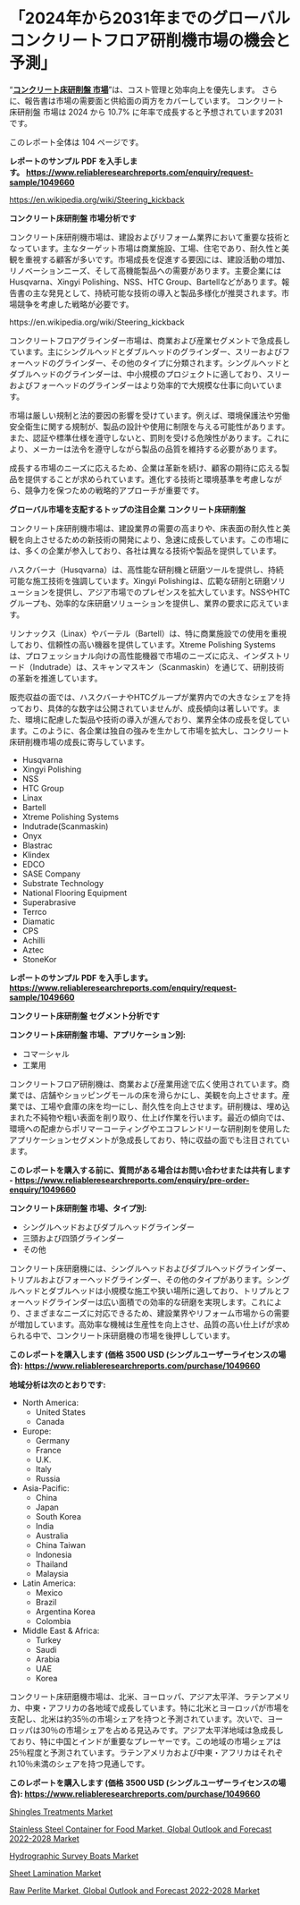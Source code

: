 <p><h1>「2024年から2031年までのグローバルコンクリートフロア研削機市場の機会と予測」</h1></p><p>&ldquo;<strong><a href="https://www.reliableresearchreports.com/concrete-floor-grinding-machine-r1049660?utm_campaign=107&utm_medium=9&utm_source=Github&utm_content=ia&utm_term=17112024&utm_id=concrete-floor-grinding-machine">コンクリート床研削盤 市場</a></strong>&rdquo;は、コスト管理と効率向上を優先します。 さらに、報告書は市場の需要面と供給面の両方をカバーしています。 コンクリート床研削盤 市場は 2024 から 10.7% に年率で成長すると予想されています2031 です。</p>
<p>このレポート全体は 104 ページです。</p>
<p><strong>レポートのサンプル PDF を入手します。&nbsp;<a href="https://www.reliableresearchreports.com/enquiry/request-sample/1049660?utm_campaign=107&utm_medium=9&utm_source=Github&utm_content=ia&utm_term=17112024&utm_id=concrete-floor-grinding-machine">https://www.reliableresearchreports.com/enquiry/request-sample/1049660</a></strong></p>
<p><a href="https://en.wikipedia.org/wiki/Steering_kickback?utm_campaign=107&utm_medium=9&utm_source=Github&utm_content=ia&utm_term=17112024&utm_id=concrete-floor-grinding-machine">https://en.wikipedia.org/wiki/Steering_kickback</a></p>
<p><strong>コンクリート床研削盤 市場分析です</strong></p>
<p><p>コンクリート床研削機市場は、建設およびリフォーム業界において重要な技術となっています。主なターゲット市場は商業施設、工場、住宅であり、耐久性と美観を重視する顧客が多いです。市場成長を促進する要因には、建設活動の増加、リノベーションニーズ、そして高機能製品への需要があります。主要企業にはHusqvarna、Xingyi Polishing、NSS、HTC Group、Bartellなどがあります。報告書の主な発見として、持続可能な技術の導入と製品多様化が推奨されます。市場競争を考慮した戦略が必要です。</p></p>
<p>https://en.wikipedia.org/wiki/Steering_kickback</p>
<p><p>コンクリートフロアグラインダー市場は、商業および産業セグメントで急成長しています。主にシングルヘッドとダブルヘッドのグラインダー、スリーおよびフォーヘッドのグラインダー、その他のタイプに分類されます。シングルヘッドとダブルヘッドのグラインダーは、中小規模のプロジェクトに適しており、スリーおよびフォーヘッドのグラインダーはより効率的で大規模な仕事に向いています。</p><p>市場は厳しい規制と法的要因の影響を受けています。例えば、環境保護法や労働安全衛生に関する規制が、製品の設計や使用に制限を与える可能性があります。また、認証や標準仕様を遵守しないと、罰則を受ける危険性があります。これにより、メーカーは法令を遵守しながら製品の品質を維持する必要があります。</p><p>成長する市場のニーズに応えるため、企業は革新を続け、顧客の期待に応える製品を提供することが求められています。進化する技術と環境基準を考慮しながら、競争力を保つための戦略的アプローチが重要です。</p></p>
<p><strong>グローバル市場を支配するトップの注目企業 コンクリート床研削盤</strong></p>
<p><p>コンクリート床研削機市場は、建設業界の需要の高まりや、床表面の耐久性と美観を向上させるための新技術の開発により、急速に成長しています。この市場には、多くの企業が参入しており、各社は異なる技術や製品を提供しています。</p><p>ハスクバーナ（Husqvarna）は、高性能な研削機と研磨ツールを提供し、持続可能な施工技術を強調しています。Xingyi Polishingは、広範な研削と研磨ソリューションを提供し、アジア市場でのプレゼンスを拡大しています。NSSやHTCグループも、効率的な床研磨ソリューションを提供し、業界の要求に応えています。</p><p>リンナックス（Linax）やバーテル（Bartell）は、特に商業施設での使用を重視しており、信頼性の高い機器を提供しています。Xtreme Polishing Systemsは、プロフェッショナル向けの高性能機器で市場のニーズに応え、インダストリード（Indutrade）は、スキャンマスキン（Scanmaskin）を通じて、研削技術の革新を推進しています。</p><p>販売収益の面では、ハスクバーナやHTCグループが業界内での大きなシェアを持っており、具体的な数字は公開されていませんが、成長傾向は著しいです。また、環境に配慮した製品や技術の導入が進んでおり、業界全体の成長を促しています。このように、各企業は独自の強みを生かして市場を拡大し、コンクリート床研削機市場の成長に寄与しています。</p></p>
<p><ul><li>Husqvarna</li><li>Xingyi Polishing</li><li>NSS</li><li>HTC Group</li><li>Linax</li><li>Bartell</li><li>Xtreme Polishing Systems</li><li>Indutrade(Scanmaskin)</li><li>Onyx</li><li>Blastrac</li><li>Klindex</li><li>EDCO</li><li>SASE Company</li><li>Substrate Technology</li><li>National Flooring Equipment</li><li>Superabrasive</li><li>Terrco</li><li>Diamatic</li><li>CPS</li><li>Achilli</li><li>Aztec</li><li>StoneKor</li></ul></p>
<p><strong>レポートのサンプル PDF を入手します。 <a href="https://www.reliableresearchreports.com/enquiry/request-sample/1049660?utm_campaign=107&utm_medium=9&utm_source=Github&utm_content=ia&utm_term=17112024&utm_id=concrete-floor-grinding-machine">https://www.reliableresearchreports.com/enquiry/request-sample/1049660</a></strong></p>
<p><strong>コンクリート床研削盤 セグメント分析です</strong></p>
<p><strong>コンクリート床研削盤 市場、アプリケーション別:</strong></p>
<p><ul><li>コマーシャル</li><li>工業用</li></ul></p>
<p><p>コンクリートフロア研削機は、商業および産業用途で広く使用されています。商業では、店舗やショッピングモールの床を滑らかにし、美観を向上させます。産業では、工場や倉庫の床を均一にし、耐久性を向上させます。研削機は、埋め込まれた不純物や粗い表面を削り取り、仕上げ作業を行います。最近の傾向では、環境への配慮からポリマーコーティングやエコフレンドリーな研削剤を使用したアプリケーションセグメントが急成長しており、特に収益の面でも注目されています。</p></p>
<p><strong>このレポートを購入する前に、質問がある場合はお問い合わせまたは共有します - <a href="https://www.reliableresearchreports.com/enquiry/pre-order-enquiry/1049660?utm_campaign=107&utm_medium=9&utm_source=Github&utm_content=ia&utm_term=17112024&utm_id=concrete-floor-grinding-machine">https://www.reliableresearchreports.com/enquiry/pre-order-enquiry/1049660</a></strong></p>
<p><strong>コンクリート床研削盤 市場、タイプ別:</strong></p>
<p><ul><li>シングルヘッドおよびダブルヘッドグラインダー</li><li>三頭および四頭グラインダー</li><li>その他</li></ul></p>
<p><p>コンクリート床研磨機には、シングルヘッドおよびダブルヘッドグラインダー、トリプルおよびフォーヘッドグラインダー、その他のタイプがあります。シングルヘッドとダブルヘッドは小規模な施工や狭い場所に適しており、トリプルとフォーヘッドグラインダーは広い面積での効率的な研磨を実現します。これにより、さまざまなニーズに対応できるため、建設業界やリフォーム市場からの需要が増加しています。高効率な機械は生産性を向上させ、品質の高い仕上げが求められる中で、コンクリート床研磨機の市場を後押ししています。</p></p>
<p><strong>このレポートを購入します (価格 3500 USD (シングルユーザーライセンスの場合): <a href="https://www.reliableresearchreports.com/purchase/1049660?utm_campaign=107&utm_medium=9&utm_source=Github&utm_content=ia&utm_term=17112024&utm_id=concrete-floor-grinding-machine">https://www.reliableresearchreports.com/purchase/1049660</a></strong></p>
<p><strong>地域分析は次のとおりです:</strong></p>
<p><ul>
    <li>
        North America:
        <ul>
            <li>United States</li>
            <li>Canada</li>
        </ul>
    </li>
    <li>
        Europe:
        <ul>
            <li>Germany</li>
            <li>France</li>
            <li>U.K.</li>
            <li>Italy</li>
            <li>Russia</li>
        </ul>
    </li>
    <li>
        Asia-Pacific:
        <ul>
            <li>China</li>
            <li>Japan</li>
            <li>South Korea</li>
            <li>India</li>
            <li>Australia</li>
            <li>China Taiwan</li>
            <li>Indonesia</li>
            <li>Thailand</li>
            <li>Malaysia</li>
        </ul>
    </li>
    <li>
        Latin America:
        <ul>
            <li>Mexico</li>
            <li>Brazil</li>
            <li>Argentina Korea</li>
            <li>Colombia</li>
        </ul>
    </li>
    <li>
        Middle East & Africa:
        <ul>
            <li>Turkey</li>
            <li>Saudi</li>
            <li>Arabia</li>
            <li>UAE</li>
            <li>Korea</li>
        </ul>
    </li>
    </ul></p>
<p><p>コンクリート床研磨機市場は、北米、ヨーロッパ、アジア太平洋、ラテンアメリカ、中東・アフリカの各地域で成長しています。特に北米とヨーロッパが市場を支配し、北米は約35％の市場シェアを持つと予測されています。次いで、ヨーロッパは30％の市場シェアを占める見込みです。アジア太平洋地域は急成長しており、特に中国とインドが重要なプレーヤーです。この地域の市場シェアは25％程度と予測されています。ラテンアメリカおよび中東・アフリカはそれぞれ10％未満のシェアを持つ見通しです。</p></p>
<p><strong>このレポートを購入します (価格 3500 USD (シングルユーザーライセンスの場合): <a href="https://www.reliableresearchreports.com/purchase/1049660?utm_campaign=107&utm_medium=9&utm_source=Github&utm_content=ia&utm_term=17112024&utm_id=concrete-floor-grinding-machine">https://www.reliableresearchreports.com/purchase/1049660</a></strong></p>
<p><p><a href="https://issuu.com/reportprime-2/docs/shingles-treatments-market-size-203_aae79362dcfff9?utm_campaign=107&utm_medium=9&utm_source=Github&utm_content=ia&utm_term=17112024&utm_id=concrete-floor-grinding-machine">Shingles Treatments Market</a></p><p><a href="https://github.com/NasrinKhan99/Market-Research-Report-List-1/blob/main/stainless-steel-container-for-food-market-global-outlook-and-forecast-2022-2028-market.md?utm_campaign=107&utm_medium=9&utm_source=Github&utm_content=ia&utm_term=17112024&utm_id=concrete-floor-grinding-machine">Stainless Steel Container for Food Market, Global Outlook and Forecast 2022-2028 Market</a></p><p><a href="https://www.linkedin.com/pulse/mapping-hydrographic-survey-boats-market-trends-challenges-eacxe?utm_campaign=107&utm_medium=9&utm_source=Github&utm_content=ia&utm_term=17112024&utm_id=concrete-floor-grinding-machine">Hydrographic Survey Boats Market</a></p><p><a href="https://issuu.com/reportprime-2/docs/sheet-lamination-market-size-2030.p_850278d63dc13d?utm_campaign=107&utm_medium=9&utm_source=Github&utm_content=ia&utm_term=17112024&utm_id=concrete-floor-grinding-machine">Sheet Lamination Market</a></p><p><a href="https://github.com/arionmp/Market-Research-Report-List-5/blob/main/raw-perlite-market-global-outlook-and-forecast-2022-2028-market.md?utm_campaign=107&utm_medium=9&utm_source=Github&utm_content=ia&utm_term=17112024&utm_id=concrete-floor-grinding-machine">Raw Perlite Market, Global Outlook and Forecast 2022-2028 Market</a></p></p>